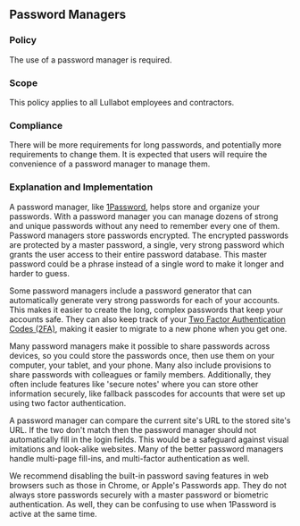 ## Password Managers

### Policy
The use of a password manager is required.

### Scope
This policy applies to all Lullabot employees and contractors.

### Compliance
There will be more requirements for long passwords, and potentially more requirements to change them. It is expected that users will require the convenience of a password manager to manage them.

### Explanation and Implementation
A password manager, like [1Password](https://1password.com), helps store and organize your passwords. With a password manager you can manage dozens of strong and unique passwords without any need to remember every one of them. Password managers store passwords encrypted. The encrypted passwords are protected by a master password, a single, very strong password which grants the user access to their entire password database. This master password could be a phrase instead of a single word to make it longer and harder to guess.

Some password managers include a password generator that can automatically generate very strong passwords for each of your accounts. This makes it easier to create the long, complex passwords that keep your accounts safe. They can also keep track of your [Two Factor Authentication Codes (2FA)](two_factor_authentication.md), making it easier to migrate to a new phone when you get one.

Many password managers make it possible to share passwords across devices, so you could store the passwords once, then use them on your computer, your tablet, and your phone. Many also include provisions to share passwords with colleagues or family members. Additionally, they often include features like 'secure notes' where you can store other information securely, like fallback passcodes for accounts that were set up using two factor authentication.

A password manager can compare the current site's URL to the stored site's URL. If the two don't match then the password manager should not automatically fill in the login fields. This would be a safeguard against visual imitations and look-alike websites. Many of the better password managers handle multi-page fill-ins, and multi-factor authentication as well.

We recommend disabling the built-in password saving features in web browsers such as those in Chrome, or Apple's Passwords app. They do not always store passwords securely with a master password or biometric authentication. As well, they can be confusing to use when 1Password is active at the same time.
